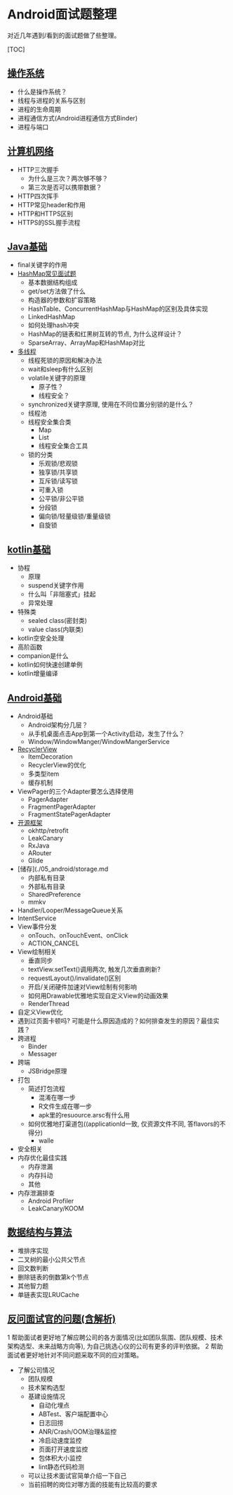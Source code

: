 # Android面试题整理

对近几年遇到/看到的面试题做了些整理。

[TOC]

## [操作系统](./01_operation_system/operation_system.md)

- 什么是操作系统？
- 线程与进程的关系与区别
- 进程的生命周期
- 进程通信方式(Android进程通信方式Binder)
- 进程与端口

## [计算机网络](./02_computer_network/computer_network.md)

- HTTP三次握手
  - 为什么是三次？两次够不够？
  - 第三次是否可以携带数据？
- HTTP四次挥手
- HTTP常见header和作用
- HTTP和HTTPS区别
- HTTPS的SSL握手流程

## [Java基础](./03_java/java.md)

- final关键字的作用
- [HashMap常见面试题](./03_java/hashmap.md)
  - 基本数据结构组成
  - get/set方法做了什么
  - 构造器的参数和扩容策略
  - HashTable、ConcurrentHashMap与HashMap的区别及具体实现
  - LinkedHashMap
  - 如何处理hash冲突
  - HashMap的链表和红黑树互转的节点, 为什么这样设计？
  - SparseArray、ArrayMap和HashMap对比
- [多线程](./03_java/multi_thread.md)
  - 线程死锁的原因和解决办法
  - wait和sleep有什么区别
  - volatile关键字的原理
    - 原子性？
    - 线程安全？
  - synchronized关键字原理, 使用在不同位置分别锁的是什么？
  - 线程池
  - 线程安全集合类
    - Map
    - List
    - 线程安全集合工具
  - 锁的分类
    - 乐观锁/悲观锁
    - 独享锁/共享锁
    - 互斥锁/读写锁
    - 可重入锁
    - 公平锁/非公平锁
    - 分段锁
    - 偏向锁/轻量级锁/重量级锁
    - 自旋锁

## [kotlin基础](./04_kotlin/kotlin.md)

- 协程
  - 原理
  - suspend关键字作用
  - 什么叫「非阻塞式」挂起
  - 异常处理
- 特殊类
  - sealed class(密封类)
  - value class(内联类)
- kotlin空安全处理
- 高阶函数
- companion是什么
- kotlin如何快速创建单例
- kotlin增量编译

## [Android基础](05_android/android.md)
- Android基础
  - Android架构分几层？
  - 从手机桌面点击App到第一个Activity启动，发生了什么？
  - Window/WindowManger/WindowMangerService
- [RecyclerView](./05_android/recyclerview.md)
  - ItemDecoration
  - RecyclerView的优化
  - 多类型item
  - 缓存机制
- ViewPager的三个Adapter要怎么选择使用
  - PagerAdapter
  - FragmentPagerAdapter
  - FragmentStatePagerAdapter
- [开源框架](./05_android/open_source.md)
  - okhttp/retrofit
  - LeakCanary
  - RxJava
  - ARouter
  - Glide
- [储存](./05_android/storage.md
  - 内部私有目录
  - 外部私有目录
  - SharedPreference
  - mmkv
- Handler/Looper/MessageQueue关系
- IntentService
- View事件分发
  - onTouch、onTouchEvent、onClick
  - ACTION_CANCEL
- View绘制相关
  - 垂直同步
  - textView.setText()调用两次, 触发几次垂直刷新?
  - requestLayout()/invalidate()区别
  - 开启/关闭硬件加速对View绘制有何影响
  - 如何用Drawable优雅地实现自定义View的动画效果
  - RenderThread
- 自定义View优化
- 遇到过页面卡顿吗? 可能是什么原因造成的？如何排查发生的原因？最佳实践？
- 跨进程
  - Binder
  - Messager
- 跨端
  - JSBridge原理
- 打包
  - 简述打包流程
    - 混淆在哪一步
    - R文件生成在哪一步
    - apk里的resuource.arsc有什么用
  - 如何优雅地打渠道包((applicationId一致, 仅资源文件不同, 答flavors的不得分)
    - walle
- 安全相关
- 内存优化最佳实践
  - 内存泄漏
  - 内存抖动
  - 其他
- 内存泄漏排查
  - Android Profiler
  - LeakCanary/KOOM

## [数据结构与算法](06_algorithm/algorithm.md)
- 堆排序实现
- 二叉树的最小公共父节点
- 回文数判断
- 删除链表的倒数第k个节点
- 其他智力题
- 单链表实现LRUCache

## [反问面试官的问题(含解析)](07_q&a/Q&A.md)
1 帮助面试者更好地了解应聘公司的各方面情况(比如团队氛围、团队规模、技术架构选型、未来战略方向等), 为自己挑选心仪的公司有更多的评判依据。
2 帮助面试者更好地针对不同问题采取不同的应对策略。

- 了解公司情况
  - 团队规模
  - 技术架构选型
  - 基建设施情况
    - 自动化埋点
    - ABTest、客户端配置中心
    - 日志回捞
    - ANR/Crash/OOM治理&监控
    - 冷启动速度监控
    - 页面打开速度监控
    - 包体积大小监控
    - lint静态代码检测
  - 可以让技术面试官简单介绍一下自己
  - 当前招聘的岗位对哪方面的技能有比较高的要求

